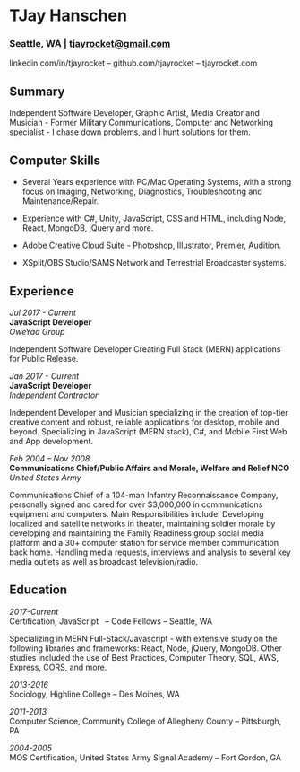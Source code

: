 # TJay Hanschen
### Seattle, WA | tjayrocket@gmail.com
linkedin.com/in/tjayrocket – github.com/tjayrocket – tjayrocket.com

## Summary

Independent Software Developer, Graphic Artist, Media Creator and Musician - Former Military Communications, Computer and Networking specialist - I chase down problems, and I hunt solutions for them.


## Computer Skills  

* Several Years experience with PC/Mac Operating Systems, with a strong focus on Imaging, Networking, Diagnostics, Troubleshooting and Maintenance/Repair.  

* Experience with C#, Unity, JavaScript, CSS and HTML, including Node, React, MongoDB, jQuery and more.  

* Adobe Creative Cloud Suite - Photoshop, Illustrator, Premier, Audition.  

* XSplit/OBS Studio/SAMS Network and Terrestrial Broadcaster systems.  

## Experience  

*Jul 2017 - Current*  
**JavaScript Developer**  
*OweYaa Group*  

Independent Software Developer Creating Full Stack (MERN) applications for Public Release.  

*Jan 2017 - Current*  
**JavaScript Developer**  
*Independent Contractor*  

Independent Developer and Musician specializing in the creation of top-tier creative content and robust, reliable applications for desktop, mobile and beyond. Specializing in JavaScript (MERN stack), C#, and Mobile First Web and App development.  


*Feb 2004 – Nov 2008*  
**Communications Chief/Public Affairs and Morale, Welfare and Relief NCO**    
*United States Army*  

Communications Chief of a 104-man Infantry Reconnaissance Company, personally signed and cared for over $3,000,000 in communications equipment and computers. Main Responsibilities include: Developing localized and satellite networks in theater, maintaining soldier morale by developing and maintaining the Family Readiness group social media platform and a 30+ computer station for service member communication back home. Handling media requests, interviews and analysis to several key media outlets as well as broadcast television/radio.  

## Education  

*2017-Current*  
Certification, JavaScript   – Code Fellows – Seattle, WA

Specializing in MERN Full-Stack/Javascript - with extensive study on the following libraries and frameworks: React, Node, jQuery, MongoDB. Other studies included the use of Best Practices, Computer Theory, SQL, AWS, Express, CORS, and more.

*2013-2016*  
Sociology, Highline College – Des Moines, WA

*2011-2013*  
Computer Science, Community College of Allegheny County – Pittsburgh, PA

*2004-2005*  
MOS Certification, United States Army Signal Academy – Fort Gordon, GA
